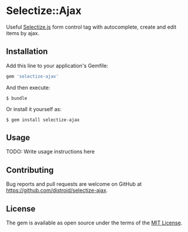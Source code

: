 # Selectize::Ajax

Useful [Selectize.js](https://selectize.github.io/selectize.js/) form control tag with autocomplete, create and edit items by ajax.

## Installation

Add this line to your application's Gemfile:

```ruby
gem 'selectize-ajax'
```

And then execute:

    $ bundle

Or install it yourself as:

    $ gem install selectize-ajax

## Usage

TODO: Write usage instructions here

## Contributing

Bug reports and pull requests are welcome on GitHub at https://github.com/distroid/selectize-ajax.


## License

The gem is available as open source under the terms of the [MIT License](http://opensource.org/licenses/MIT).

